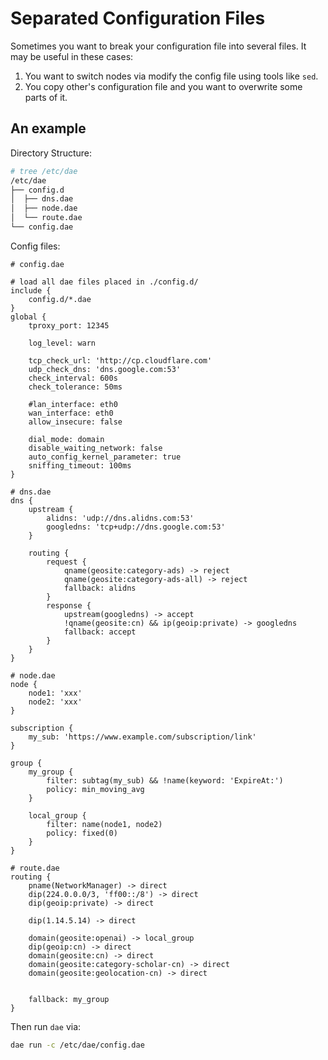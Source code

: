 # Separated Configuration Files

Sometimes you want to break your configuration file into several files. It may be useful in these cases:
1. You want to switch nodes via modify the config file using tools like `sed`.
2. You copy other's configuration file and you want to overwrite some parts of it.

## An example

Directory Structure:

```sh
# tree /etc/dae
/etc/dae
├── config.d
│  ├── dns.dae
│  ├── node.dae
│  └── route.dae
└── config.dae
```

Config files:

```
# config.dae

# load all dae files placed in ./config.d/
include {
    config.d/*.dae
}
global {
    tproxy_port: 12345

    log_level: warn

    tcp_check_url: 'http://cp.cloudflare.com'
    udp_check_dns: 'dns.google.com:53'
    check_interval: 600s
    check_tolerance: 50ms

    #lan_interface: eth0
    wan_interface: eth0
    allow_insecure: false

    dial_mode: domain
    disable_waiting_network: false
    auto_config_kernel_parameter: true
    sniffing_timeout: 100ms
}
```

```
# dns.dae
dns {
    upstream {
        alidns: 'udp://dns.alidns.com:53'
        googledns: 'tcp+udp://dns.google.com:53'
    }

    routing {
        request {
            qname(geosite:category-ads) -> reject
            qname(geosite:category-ads-all) -> reject
            fallback: alidns
        }
        response {
            upstream(googledns) -> accept
            !qname(geosite:cn) && ip(geoip:private) -> googledns
            fallback: accept
        }
    }
}
```

```
# node.dae
node {
    node1: 'xxx'
    node2: 'xxx'
}

subscription {
    my_sub: 'https://www.example.com/subscription/link'
}

group {
    my_group {
        filter: subtag(my_sub) && !name(keyword: 'ExpireAt:')
        policy: min_moving_avg
    }

    local_group {
        filter: name(node1, node2)
        policy: fixed(0)
    }
}
```

```
# route.dae
routing {
    pname(NetworkManager) -> direct
    dip(224.0.0.0/3, 'ff00::/8') -> direct
    dip(geoip:private) -> direct

    dip(1.14.5.14) -> direct

    domain(geosite:openai) -> local_group
    dip(geoip:cn) -> direct
    domain(geosite:cn) -> direct
    domain(geosite:category-scholar-cn) -> direct
    domain(geosite:geolocation-cn) -> direct


    fallback: my_group
}
```

Then run `dae` via:

```sh
dae run -c /etc/dae/config.dae
```

